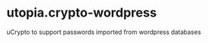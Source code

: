 utopia.crypto-wordpress
=======================

uCrypto to support passwords imported from wordpress databases
